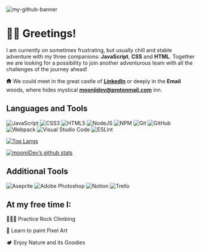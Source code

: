 <img src="https://user-images.githubusercontent.com/51089302/156761051-dadd7d23-bc50-4abf-b0d9-20d87b426b5d.jpg" alt="my-github-banner">

# 👋🏻 Greetings!
I am currently on sometimes frustrating, but usually chill and stable adventure with my three companions: **JavaScript**, **CSS** and **HTML**. Together we are looking for a possibility to join another adventurous team with all the challenges of the journey ahead!

🛖 We could meet in the great castle of **[LinkedIn](https://www.linkedin.com/in/mooniidev/)** or deeply in the **Email** woods, where hides mystical **mooniidev@protonmail.com** inn.

## Languages and Tools

![JavaScript](https://img.shields.io/badge/javascript-%23323330.svg?style=for-the-badge&logo=javascript&logoColor=%23F7DF1E)
![CSS3](https://img.shields.io/badge/css3-%231572B6.svg?style=for-the-badge&logo=css3&logoColor=white)
![HTML5](https://img.shields.io/badge/html5-%23E34F26.svg?style=for-the-badge&logo=html5&logoColor=white)
![NodeJS](https://img.shields.io/badge/node.js-6DA55F?style=for-the-badge&logo=node.js&logoColor=white)
![NPM](https://img.shields.io/badge/NPM-%23000000.svg?style=for-the-badge&logo=npm&logoColor=white)
![Git](https://img.shields.io/badge/git-%23F05033.svg?style=for-the-badge&logo=git&logoColor=white)
![GitHub](https://img.shields.io/badge/github-%23121011.svg?style=for-the-badge&logo=github&logoColor=white)
![Webpack](https://img.shields.io/badge/webpack-%238DD6F9.svg?style=for-the-badge&logo=webpack&logoColor=black)
![Visual Studio Code](https://img.shields.io/badge/Visual%20Studio%20Code-0078d7.svg?style=for-the-badge&logo=visual-studio-code&logoColor=white)
![ESLint](https://img.shields.io/badge/ESLint-4B3263?style=for-the-badge&logo=eslint&logoColor=white)

[![Top Langs](https://github-readme-stats.vercel.app/api/top-langs/?username=mooniiDev&layout=compact)](https://github.com/mooniiDev)

[![mooniiDev’s github stats](https://github-readme-stats.vercel.app/api?username=mooniiDev&hide=issues,prs,contribs)](https://github.com/mooniiDev)

## Additional Tools

![Aseprite](https://img.shields.io/badge/Aseprite-FFFFFF?style=for-the-badge&logo=Aseprite&logoColor=#7D929E)
![Adobe Photoshop](https://img.shields.io/badge/adobe%20photoshop-%2331A8FF.svg?style=for-the-badge&logo=adobe%20photoshop&logoColor=white)
![Notion](https://img.shields.io/badge/Notion-%23000000.svg?style=for-the-badge&logo=notion&logoColor=white)
![Trello](https://img.shields.io/badge/Trello-%23026AA7.svg?style=for-the-badge&logo=Trello&logoColor=white)


## At my free time I:

🧗🏻‍♀️ Practice Rock Climbing

🎨 Learn to paint Pixel Art

🏕️ Enjoy Nature and its Goodies
